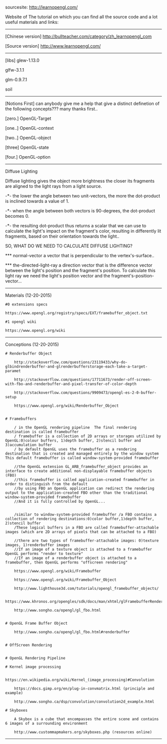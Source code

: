 sourcesite: http://learnopengl.com/

Website of The tutorial on which you can find all the source code and a lot useful materials and links:

************************************************************************************************************************
[Chinese version]
http://bullteacher.com/category/zh_learnopengl_com

[Source version]
http://www.learnopengl.com/

************************************************************************************************************************
[libs]
glew-1.13.0

glfw-3.1.1

glm-0.9.7.1

soil

************************************************************************************************************************
[Notions First]
can anybody give me a help that give a distinct definetion of the following concepts??? many thanks first..

[zero.] OpenGL-Target

[one..] OpenGL-context

[two..] OpenGL-object

[three] OpenGL-state

[four.] OpenGL-option

************************************************************************************************************************
Diffuse Lighting

  Diffuse lighting gives the object more brightness the closer its fragments are aligned to the light rays from a light source.
  
  -*- the lower the angle between two unit-vectors, the more the dot-product is inclined towards a value of 1.
  
  -*- when the angle between both vectors is 90-degrees, the dot-product becomes 0.
  
  -*- the resulting dot-product thus returns a scalar that we can use to calculate the light's impact on the fragment's color, resulting in differently lit fragments, based on their orientation towards  the light..
  
  SO, WHAT DO WE NEED TO CALCULATE DIFFUSE LIGHTING?
  
  ***  normal-vector    a vector that is perpendicular to the vertex's-surface..
  
  ***  the-directed-light-ray    a direction vector that is the difference vector between the light's position and the fragment's position. To calculate this light ray we need the light's position vector and the fragment's-position-vector...
  
************************************************************************************************************************
Materials (12-20-2015)

	#0 extensions specs
	
	https://www.opengl.org/registry/specs/EXT/framebuffer_object.txt
	
	#1 opengl wiki
	
	https://www.opengl.org/wiki

************************************************************************************************************************
Conceptions  (12-20-2015)

	# Renderbuffer Object

		http://stackoverflow.com/questions/23119433/why-do-glbindrenderbuffer-and-glrenderbufferstorage-each-take-a-target-paramet

		http://stackoverflow.com/questions/17711673/render-off-screen-with-fbo-and-renderbuffer-and-pixel-transfer-of-color-depth

		http://stackoverflow.com/questions/9909473/opengl-es-2-0-buffer-setup

		https://www.opengl.org/wiki/Renderbuffer_Object


	# Framebuffers
	
		/ in the OpenGL rendering pipeline  The final rendering destination is called framebuffer
		/ framebuffer is a collection of 2D arrays or storages utilized by OpenGL:0)colour buffers, 1)depth buffer, 2)stencil buffer and 3)accumulation buffer
		/ by default OpenGL uses the framebuffer as a rendering destination that is created and managed entirely by the window system  This default framebuffer is called window-system-provided framebuffer
		
		//the OpenGL extension GL_ARB_framebuffer_object provides an interface to create additional non-displayable framebuffer objects (FBO)
		//this framebuffer is called application-created framebuffer in order to distinguish from the default 
		//by using FBO an OpenGL application can redirect the rendering output to the application-created FBO other than the traditional window-system-provided framebuffer
		//And it is fully controlled by OpenGL...
		

		/similar to window-system-provided framebuffer /a FBO contains a collection of rendering destinations:0)color buffer,1)depth buffer, 2)stencil buffer
		/These logical buffers in a FBO are called framebuffer-attachable images (which are 2D arrays of pixels that can be attached to a FBO)
		
		//there are two types of framebuffer-attachable images: 0)texture images, 1)renderbuffer images
		//If an image of a texture object is attached to a framebuffer OpenGL performs "render to texture"
		//If an image of a renderbuffer object is attached to a framebuffer, then OpenGL performs "offscreen rendering"
		
		https://www.opengl.org/wiki/Framebuffer

		https://www.opengl.org/wiki/Framebuffer_Object

		http://www.lighthouse3d.com/tutorials/opengl_framebuffer_objects/

		https://www.khronos.org/opengles/sdk/docs/man/xhtml/glFramebufferRenderbuffer.xml

		http://www.songho.ca/opengl/gl_fbo.html


	# OpenGL Frame Buffer Object

		http://www.songho.ca/opengl/gl_fbo.html#renderbuffer


	# OffScreen Rendering

	
	# OpenGL Rendering Pipeline
	
	# Kernel image processing

		https://en.wikipedia.org/wiki/Kernel_(image_processing)#Convolution

		https://docs.gimp.org/en/plug-in-convmatrix.html (principle and example)

		http://www.songho.ca/dsp/convolution/convolution2d_example.html

	# Skyboxes
		
		A Skybox is a cube that encompasses the entire scene and contains 6 images of a surrounding environment
		
		http://www.custommapmakers.org/skyboxes.php (resources online)


************************************************************************************************************************

